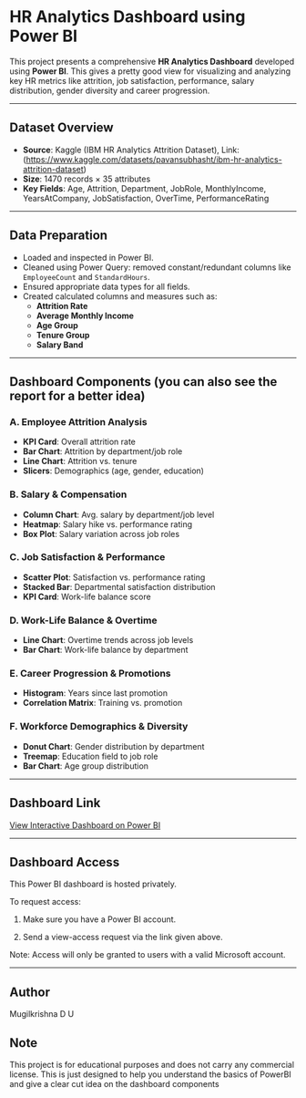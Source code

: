 # HR Analytics Dashboard using Power BI

This project presents a comprehensive **HR Analytics Dashboard** developed using **Power BI**. This gives a pretty good view for visualizing and analyzing key HR metrics like attrition, job satisfaction, performance, salary distribution, gender diversity and career progression.

---

## Dataset Overview

- **Source**: Kaggle (IBM HR Analytics Attrition Dataset), Link: (https://www.kaggle.com/datasets/pavansubhasht/ibm-hr-analytics-attrition-dataset)
- **Size**: 1470 records × 35 attributes
- **Key Fields**: Age, Attrition, Department, JobRole, MonthlyIncome, YearsAtCompany, JobSatisfaction, OverTime, PerformanceRating

---

## Data Preparation

- Loaded and inspected in Power BI.
- Cleaned using Power Query: removed constant/redundant columns like `EmployeeCount` and `StandardHours`.
- Ensured appropriate data types for all fields.
- Created calculated columns and measures such as:
  - **Attrition Rate**
  - **Average Monthly Income**
  - **Age Group**
  - **Tenure Group**
  - **Salary Band**

---

## Dashboard Components (you can also see the report for a better idea)

### A. Employee Attrition Analysis
- **KPI Card**: Overall attrition rate
- **Bar Chart**: Attrition by department/job role
- **Line Chart**: Attrition vs. tenure
- **Slicers**: Demographics (age, gender, education)

### B. Salary & Compensation
- **Column Chart**: Avg. salary by department/job level
- **Heatmap**: Salary hike vs. performance rating
- **Box Plot**: Salary variation across job roles

### C. Job Satisfaction & Performance
- **Scatter Plot**: Satisfaction vs. performance rating
- **Stacked Bar**: Departmental satisfaction distribution
- **KPI Card**: Work-life balance score

### D. Work-Life Balance & Overtime
- **Line Chart**: Overtime trends across job levels
- **Bar Chart**: Work-life balance by department

### E. Career Progression & Promotions
- **Histogram**: Years since last promotion
- **Correlation Matrix**: Training vs. promotion

### F. Workforce Demographics & Diversity
- **Donut Chart**: Gender distribution by department
- **Treemap**: Education field to job role
- **Bar Chart**: Age group distribution

---

## Dashboard Link

[View Interactive Dashboard on Power BI](https://app.powerbi.com/groups/me/reports/6dc6c48b-0572-477d-ae1a-0f60de6fb075/eb73fa708ba3b517eb95?experience=power-bi)

---

## Dashboard Access
This Power BI dashboard is hosted privately.

To request access:

1. Make sure you have a Power BI account.

2. Send a view-access request via the link given above.

Note: Access will only be granted to users with a valid Microsoft account.

---

## Author

Mugilkrishna D U

## Note

This project is for educational purposes and does not carry any commercial license. This is just designed to help you understand the basics of PowerBI and give a clear cut idea on the dashboard components


